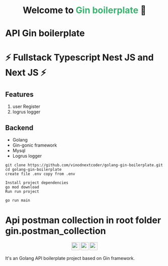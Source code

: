 <h1 align="center">Welcome to <span style="color:mediumseagreen">Gin boilerplate</span> 👋</h1>

<h1> API Gin boilerplate</h1>

#  ⚡️ Fullstack Typescript Nest JS and Next JS ⚡️

## Features

1. user Register
2. logrus logger


## Backend
- Golang
- Gin-gonic framework
- Mysql
- Logrus logger

```
git clone https://github.com/vinodnextcoder/golang-gin-boilerplate.git
cd golang-gin-boilerplate
create file .env copy from .env

Install project dependencies
go mod download
Run run project

go run main
```

# Api postman collection in root folder gin.postman_collection

<p align="center">
  <img src="https://img.shields.io/badge/golang-v1.21-lightblue" height="25"/>
  <img src="https://img.shields.io/badge/gin-v1.9-blue" height="25"/>
  <img src="https://img.shields.io/badge/gorm-v1.25-green" height="25"/>
  <!-- <img src="https://img.shields.io/badge/swagger-v1.16-orange" height="25"/> -->
  <!-- <img src="https://img.shields.io/badge/gin--jwt-v2.9-yellow" height="25"/>
  <img src="https://img.shields.io/badge/docker-support-darkgreeen" height="25"/>
  <img src="https://img.shields.io/badge/kubernetes-support-darkgreeen" height="25"/> -->
</p>

It's an Golang API boilerplate project based on Gin framework.
